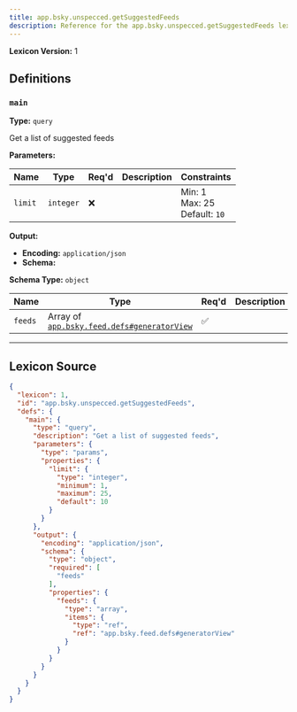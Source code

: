 ```yaml
---
title: app.bsky.unspecced.getSuggestedFeeds
description: Reference for the app.bsky.unspecced.getSuggestedFeeds lexicon
---
```

**Lexicon Version:** 1

## Definitions

<a name="main"></a>
### `main`

**Type:** `query`

Get a list of suggested feeds

**Parameters:**

| Name | Type | Req'd  | Description | Constraints |
|------|------|----------|-------------|-------------|
| `limit` | `integer` | ❌  |  | Min: 1<br/>Max: 25<br/>Default: `10` |
**Output:**

- **Encoding:** `application/json`
- **Schema:**

**Schema Type:** `object`

| Name | Type | Req'd  | Description | Constraints |
|------|------|----------|-------------|-------------|
| `feeds` | Array of [`app.bsky.feed.defs#generatorView`](lexicons/app/bsky/feed/defs#generatorView) | ✅  |  |  |

---

## Lexicon Source
```json
{
  "lexicon": 1,
  "id": "app.bsky.unspecced.getSuggestedFeeds",
  "defs": {
    "main": {
      "type": "query",
      "description": "Get a list of suggested feeds",
      "parameters": {
        "type": "params",
        "properties": {
          "limit": {
            "type": "integer",
            "minimum": 1,
            "maximum": 25,
            "default": 10
          }
        }
      },
      "output": {
        "encoding": "application/json",
        "schema": {
          "type": "object",
          "required": [
            "feeds"
          ],
          "properties": {
            "feeds": {
              "type": "array",
              "items": {
                "type": "ref",
                "ref": "app.bsky.feed.defs#generatorView"
              }
            }
          }
        }
      }
    }
  }
}
```
